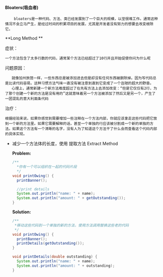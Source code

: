 ####                                                 Bloaters(吸血者)

```
    bloaters是一种代码、方法、类已经发展到了一个巨大的规模，以至很难工作。通常这种情况不会立马产生，是经过时间的积累项目的发展，尤其是开发者没有努力的想要去改变根除它。
```

**Long Method **

症状：

```
一个方法包含了太多行数的代码，通常某个方法已经超过了10行并且开始促使你问为什么呢
```

问题原因：

```
   就像加州旅馆一样，一些东西总是被添加进去但是却没有任何东西被删除掉。因为写代码总是比读代码容易。这种习惯方法气味一直没有被注意到直到它变成了一个丑陋的超大的野兽。
   心理上，通常新建一个新方法难度超过了在先有方法上去添加改变：“但是它仅仅有2行，为了那个创建一个新的方法是没有用的”这就意味着另一个方法被添加了然后又是另一个，产生了一团混乱的意大利面条代码
```

治疗：

```
根据经验来说，如果你感觉到需要增加一些注释在一个方法内部，你就应该拿走这些代码把它放到一个新的方法里。如果它需要解释的话，甚至一个单独的行应该被分割成一个新的单独的方法。如果这个方法有一个清晰的名字，没有人为了知道这个方法干了什么会而查看这个代码内部的具体实现。
```

* 减少一个方法体的长度，使用 提取方法  Extract Method

  **Problem:**

  ```java
  /**
    *你有一个可以组织在一起的代码片段
    */
  void printOwing() {
    printBanner();
  
    //print details
    System.out.println("name: " + name);
    System.out.println("amount: " + getOutstanding());
  }
  ```

  **Solution:**

  ```java
  /**
   *移动这些代码到一个单独的新的方法，使用方法调用替换这些老的代码
   */ 
  void printOwing() {
    printBanner();
    printDetails(getOutstanding());
  }
  
  void printDetails(double outstanding) {
    System.out.println("name: " + name);
    System.out.println("amount: " + outstanding);
  }
  ```

  